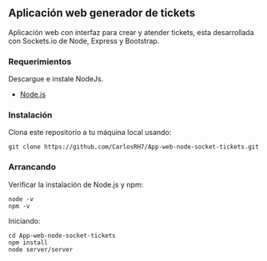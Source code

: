 ## Aplicación web generador de tickets

Aplicación web con interfaz para crear y atender tickets, esta desarrollada con Sockets.io de Node, Express y Bootstrap.

### Requerimientos

Descargue e instale NodeJs.
+ [Node.js](https://nodejs.org/es/)

### Instalación

Clona este repositorio a tu máquina local usando:

	git clone https://github.com/CarlosRH7/App-web-node-socket-tickets.git

### Arrancando

Verificar la instalación de Node.js y npm:

```
node -v
npm -v
```

Iniciando: 

```
cd App-web-node-socket-tickets
npm install
node server/server
```